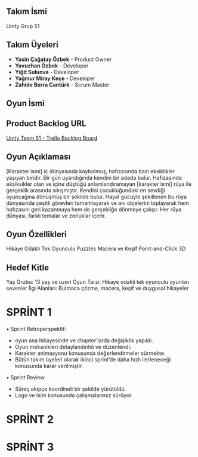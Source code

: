 ## Takım İsmi
Unity Grup 51
## Takım Üyeleri
- __Yasin Çağatay Özbek__ - Product Owner
- __Yavuzhan Özbek__ - Developer
- __Yiğit Suluova__ - Developer
- __Yağmur Miray Keçe__ - Developer
- __Zahide Berra Cantürk__ - Scrum Master
## Oyun İsmi

## Product Backlog URL
[Unity Team 51 - Trello Backlog Board](https://trello.com/b/aaHTdfFc)

## Oyun Açıklaması
[Karakter ismi] iç dünyasında kaybolmuş, hafızasında bazı eksiklikler yaşıyan biridir. Bir gün uyandığında kendini bir adada bulur. Hafızasında eksiksikler olan ve içine düştüğü anlamlandıramayan [karakter ismi] rüya ile gerçeklik arasında sıkışmıştır. Kendini çocukluğundaki en sevdiği oyuncağına dönüşmüş bir şekilde bulur. Hayal gücüyle şekillenen bu rüya dünyasında çeşitli görevleri tamamlayarak ve anı objelerini toplayarak hem hafızasını geri kazanmaya hem de gerçekliğe dönmeye çalışır. Her rüya dünyası, farklı temalar ve zorluklar içerir.

## Oyun Özellikleri
Hikaye Odaklı
Tek Oyunculu
Puzzles
Macera ve Keşif
Point-and-Click
3D 

## Hedef Kitle
Yaş Grubu: 13 yaş ve üzeri
Oyun Tarzı: Hikaye odaklı tek oyunculu oyunları sevenler
İlgi Alanları: Bulmaca çözme, macera, keşif ve duygusal hikayeler

# SPRİNT 1

•	Sprint Retroperspektif:

- 	oyun ana hikayesinde ve chapter’larda değişiklik yapıldı.
-   Oyun mekanikleri detaylandırıldı ve düzenlendi.
-   Karakter animasyonu konusunda değerlendirmeler sürmekte.
- 	Bütün takım üyeleri olarak ikinci sprint’de daha hızlı ilerleneceği konusunda karar verilmiştir.

•	Sprint Review:

-	Süreç ekipçe koordineli bir şekilde yürütüldü.
-	Logo ve isim konusunda çalışmalarımız sürüyor.


# SPRİNT 2

# SPRİNT 3
